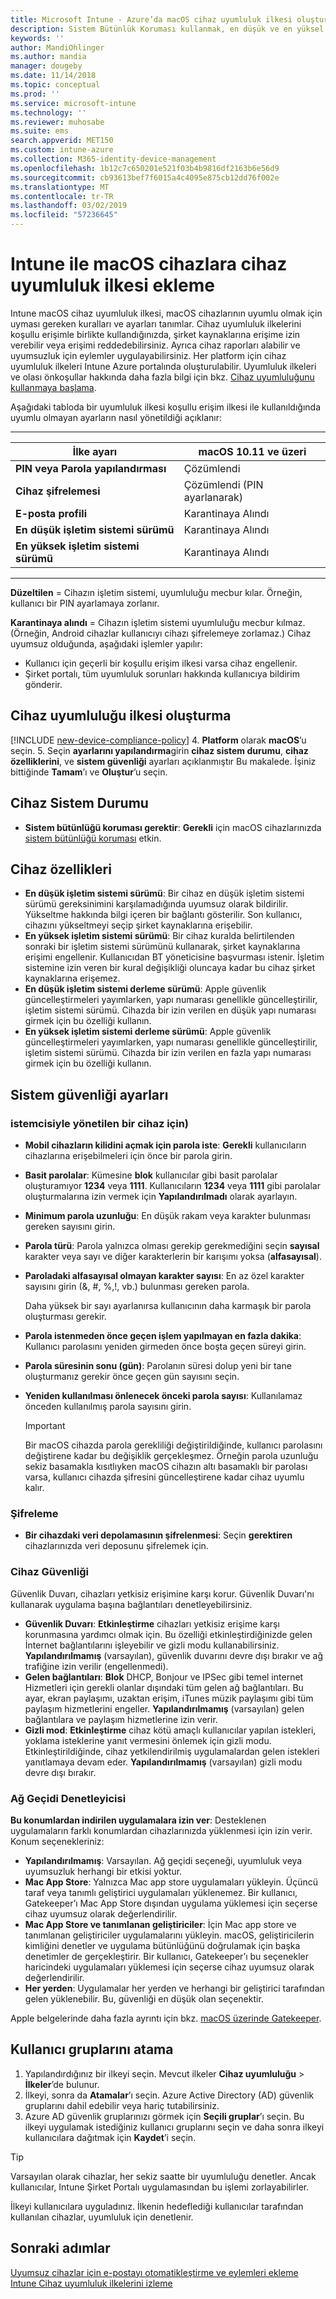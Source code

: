 ```yaml
---
title: Microsoft Intune - Azure’da macOS cihaz uyumluluk ilkesi oluşturma | Microsoft Docs
description: Sistem Bütünlük Koruması kullanmak, en düşük ve en yüksel işletim sistemi sürümü ayarlamak, parola gereksinimlerinizi seçmek ve veri deposunu şifrelemek amacıyla macOS cihazları için bir Microsoft Intune cihaz uyumluluk ilkesi oluşturun veya yapılandırın.
keywords: ''
author: MandiOhlinger
ms.author: mandia
manager: dougeby
ms.date: 11/14/2018
ms.topic: conceptual
ms.prod: ''
ms.service: microsoft-intune
ms.technology: ''
ms.reviewer: muhosabe
ms.suite: ems
search.appverid: MET150
ms.custom: intune-azure
ms.collection: M365-identity-device-management
ms.openlocfilehash: 1b12c7c650201e521f03b4b9816df2163b6e56d9
ms.sourcegitcommit: cb93613bef7f6015a4c4095e875cb12dd76f002e
ms.translationtype: MT
ms.contentlocale: tr-TR
ms.lasthandoff: 03/02/2019
ms.locfileid: "57236645"
---
```

# <a name="add-a-device-compliance-policy-for-macos-devices-with-intune"></a>Intune ile macOS cihazlara cihaz uyumluluk ilkesi ekleme

Intune macOS cihaz uyumluluk ilkesi, macOS cihazlarının uyumlu olmak için uyması gereken kuralları ve ayarları tanımlar. Cihaz uyumluluk ilkelerini koşullu erişimle birlikte kullandığınızda, şirket kaynaklarına erişime izin verebilir veya erişimi reddedebilirsiniz. Ayrıca cihaz raporları alabilir ve uyumsuzluk için eylemler uygulayabilirsiniz. Her platform için cihaz uyumluluk ilkeleri Intune Azure portalında oluşturulabilir. Uyumluluk ilkeleri ve olası önkoşullar hakkında daha fazla bilgi için bkz. [Cihaz uyumluluğunu kullanmaya başlama](device-compliance-get-started.md).

Aşağıdaki tabloda bir uyumluluk ilkesi koşullu erişim ilkesi ile kullanıldığında uyumlu olmayan ayarların nasıl yönetildiği açıklanır:

---------------------------

| İlke ayarı | macOS 10.11 ve üzeri |
| --- | --- |
| **PIN veya Parola yapılandırması** | Çözümlendi |   
| **Cihaz şifrelemesi** | Çözümlendi (PIN ayarlanarak) |
| **E-posta profili** | Karantinaya Alındı |
|**En düşük işletim sistemi sürümü** | Karantinaya Alındı |
| **En yüksek işletim sistemi sürümü** | Karantinaya Alındı |

---------------------------

**Düzeltilen** = Cihazın işletim sistemi, uyumluluğu mecbur kılar. Örneğin, kullanıcı bir PIN ayarlamaya zorlanır.

**Karantinaya alındı** = Cihazın işletim sistemi uyumluluğu mecbur kılmaz. (Örneğin, Android cihazlar kullanıcıyı cihazı şifrelemeye zorlamaz.) Cihaz uyumsuz olduğunda, aşağıdaki işlemler yapılır:

- Kullanıcı için geçerli bir koşullu erişim ilkesi varsa cihaz engellenir.
- Şirket portalı, tüm uyumluluk sorunları hakkında kullanıcıya bildirim gönderir.

## <a name="create-a-device-compliance-policy"></a>Cihaz uyumluluğu ilkesi oluşturma

[!INCLUDE [new-device-compliance-policy](./includes/new-device-compliance-policy.md)]
4. **Platform** olarak **macOS**’u seçin. 
5. Seçin **ayarlarını yapılandırma**girin **cihaz sistem durumu**, **cihaz özelliklerini**, ve **sistem güvenliği** ayarları açıklanmıştır Bu makalede. İşiniz bittiğinde **Tamam**’ı ve **Oluştur**’u seçin.

## <a name="device-health"></a>Cihaz Sistem Durumu

- **Sistem bütünlüğü koruması gerektir**: **Gerekli** için macOS cihazlarınızda [sistem bütünlüğü koruması](https://support.apple.com/HT204899) etkin.

## <a name="device-properties"></a>Cihaz özellikleri

- **En düşük işletim sistemi sürümü**: Bir cihaz en düşük işletim sistemi sürümü gereksinimini karşılamadığında uyumsuz olarak bildirilir. Yükseltme hakkında bilgi içeren bir bağlantı gösterilir. Son kullanıcı, cihazını yükseltmeyi seçip şirket kaynaklarına erişebilir.
- **En yüksek işletim sistemi sürümü**: Bir cihaz kuralda belirtilenden sonraki bir işletim sistemi sürümünü kullanarak, şirket kaynaklarına erişimi engellenir. Kullanıcıdan BT yöneticisine başvurması istenir. İşletim sistemine izin veren bir kural değişikliği oluncaya kadar bu cihaz şirket kaynaklarına erişemez.
- **En düşük işletim sistemi derleme sürümü**: Apple güvenlik güncelleştirmeleri yayımlarken, yapı numarası genellikle güncelleştirilir, işletim sistemi sürümü. Cihazda bir izin verilen en düşük yapı numarası girmek için bu özelliği kullanın.
- **En yüksek işletim sistemi derleme sürümü**: Apple güvenlik güncelleştirmeleri yayımlarken, yapı numarası genellikle güncelleştirilir, işletim sistemi sürümü. Cihazda bir izin verilen en fazla yapı numarası girmek için bu özelliği kullanın.

## <a name="system-security-settings"></a>Sistem güvenliği ayarları

### <a name="password"></a>istemcisiyle yönetilen bir cihaz için)

- **Mobil cihazların kilidini açmak için parola iste**: **Gerekli** kullanıcıların cihazlarına erişebilmeleri için önce bir parola girin.
- **Basit parolalar**: Kümesine **blok** kullanıcılar gibi basit parolalar oluşturamıyor **1234** veya **1111**. Kullanıcıların **1234** veya **1111** gibi parolalar oluşturmalarına izin vermek için **Yapılandırılmadı** olarak ayarlayın.
- **Minimum parola uzunluğu**: En düşük rakam veya karakter bulunması gereken sayısını girin.
- **Parola türü**: Parola yalnızca olması gerekip gerekmediğini seçin **sayısal** karakter veya sayı ve diğer karakterlerin bir karışımı yoksa (**alfasayısal**).
- **Paroladaki alfasayısal olmayan karakter sayısı**: En az özel karakter sayısını girin (&, #, %,!, vb.) bulunması gereken parola.

    Daha yüksek bir sayı ayarlanırsa kullanıcının daha karmaşık bir parola oluşturması gerekir.

- **Parola istenmeden önce geçen işlem yapılmayan en fazla dakika**: Kullanıcı parolasını yeniden girmeden önce boşta geçen süreyi girin.
- **Parola süresinin sonu (gün)**: Parolanın süresi dolup yeni bir tane oluşturmanız gerekir önce geçen gün sayısını seçin.
- **Yeniden kullanılması önlenecek önceki parola sayısı**: Kullanılamaz önceden kullanılmış parola sayısını girin.

    > [!IMPORTANT]
    > Bir macOS cihazda parola gerekliliği değiştirildiğinde, kullanıcı parolasını değiştirene kadar bu değişiklik gerçekleşmez. Örneğin parola uzunluğu sekiz basamakla kısıtlıyken macOS cihazın altı basamaklı bir parolası varsa, kullanıcı cihazda şifresini güncelleştirene kadar cihaz uyumlu kalır.

### <a name="encryption"></a>Şifreleme

- **Bir cihazdaki veri depolamasının şifrelenmesi**: Seçin **gerektiren** cihazlarınızda veri deposunu şifrelemek için.

### <a name="device-security"></a>Cihaz Güvenliği
Güvenlik Duvarı, cihazları yetkisiz erişimine karşı korur. Güvenlik Duvarı'nı kullanarak uygulama başına bağlantıları denetleyebilirsiniz. 

- **Güvenlik Duvarı**: **Etkinleştirme** cihazları yetkisiz erişime karşı korunmasına yardımcı olmak için. Bu özelliği etkinleştirdiğinizde gelen İnternet bağlantılarını işleyebilir ve gizli modu kullanabilirsiniz. **Yapılandırılmamış** (varsayılan), güvenlik duvarını devre dışı bırakır ve ağ trafiğine izin verilir (engellenmedi).
- **Gelen bağlantıları**: **Blok** DHCP, Bonjour ve IPSec gibi temel internet Hizmetleri için gerekli olanlar dışındaki tüm gelen ağ bağlantıları. Bu ayar, ekran paylaşımı, uzaktan erişim, iTunes müzik paylaşımı gibi tüm paylaşım hizmetlerini engeller. **Yapılandırılmamış** (varsayılan) gelen bağlantılara ve paylaşım hizmetlerine izin verir. 
- **Gizli mod**: **Etkinleştirme** cihaz kötü amaçlı kullanıcılar yapılan istekleri, yoklama isteklerine yanıt vermesini önlemek için gizli modu. Etkinleştirildiğinde, cihaz yetkilendirilmiş uygulamalardan gelen istekleri yanıtlamaya devam eder. **Yapılandırılmamış** (varsayılan) gizli modu devre dışı bırakır.

### <a name="gatekeeper"></a>Ağ Geçidi Denetleyicisi

**Bu konumlardan indirilen uygulamalara izin ver**: Desteklenen uygulamaların farklı konumlardan cihazlarınızda yüklenmesi için izin verir. Konum seçenekleriniz:

- **Yapılandırılmamış**: Varsayılan. Ağ geçidi seçeneği, uyumluluk veya uyumsuzluk herhangi bir etkisi yoktur. 
- **Mac App Store**: Yalnızca Mac app store uygulamaları yükleyin. Üçüncü taraf veya tanımlı geliştirici uygulamaları yüklenemez. Bir kullanıcı, Gatekeeper’ı Mac App Store dışından uygulama yüklemesi için seçerse cihaz uyumsuz olarak değerlendirilir.
- **Mac App Store ve tanımlanan geliştiriciler**: İçin Mac app store ve tanımlanan geliştiriciler uygulamalarını yükleyin. macOS, geliştiricilerin kimliğini denetler ve uygulama bütünlüğünü doğrulamak için başka denetimler de gerçekleştirir. Bir kullanıcı, Gatekeeper’ı bu seçenekler haricindeki uygulamaları yüklemesi için seçerse cihaz uyumsuz olarak değerlendirilir.
- **Her yerden**: Uygulamalar her yerden ve herhangi bir geliştirici tarafından gelen yüklenebilir. Bu, güvenliği en düşük olan seçenektir.

Apple belgelerinde daha fazla ayrıntı için bkz. [macOS üzerinde Gatekeeper](https://support.apple.com/HT202491).

## <a name="assign-user-groups"></a>Kullanıcı gruplarını atama

1. Yapılandırdığınız bir ilkeyi seçin. Mevcut ilkeler **Cihaz uyumluluğu** > **İlkeler**’de bulunur.
2. İlkeyi, sonra da **Atamalar**’ı seçin. Azure Active Directory (AD) güvenlik gruplarını dahil edebilir veya hariç tutabilirsiniz.
3. Azure AD güvenlik gruplarınızı görmek için **Seçili gruplar**’ı seçin. Bu ilkeyi uygulamak istediğiniz kullanıcı gruplarını seçin ve daha sonra ilkeyi kullanıcılara dağıtmak için **Kaydet**’i seçin.

> [!TIP]
> Varsayılan olarak cihazlar, her sekiz saatte bir uyumluluğu denetler. Ancak kullanıcılar, Intune Şirket Portalı uygulamasından bu işlemi zorlayabilirler.

İlkeyi kullanıcılara uyguladınız. İlkenin hedeflediği kullanıcılar tarafından kullanılan cihazlar, uyumluluk için denetlenir.

## <a name="next-steps"></a>Sonraki adımlar
[Uyumsuz cihazlar için e-postayı otomatikleştirme ve eylemleri ekleme](actions-for-noncompliance.md)  
[Intune Cihaz uyumluluk ilkelerini izleme](compliance-policy-monitor.md)
